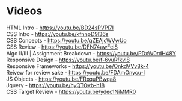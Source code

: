 # Videos

HTML Intro - https://youtu.be/BD24sPVPl7I <br>
CSS Intro - https://youtu.be/kfnnpD9l36s <br>
CSS Concepts - https://youtu.be/qZEAjcWVwUo <br>
CSS Review - https://youtu.be/DFN74awFei8 <br>
Algo II/III | Assignment Breakdown - https://youtu.be/PDxW0rdH48Y <br>
Responsive Design - https://youtu.be/f-6vuRfkvl8 <br>
Responsive Frameworks - https://youtu.be/OnkdVVv8k-4 <br>
Reivew for review sake - https://youtu.be/FDAmOnycu-I <br>
JS Objects - https://youtu.be/FRxquPBwqa8 <br>
Jquery - https://youtu.be/hyQTOyb-h18 <br>
CSS Target Review - https://youtu.be/ydec1NiMMR0 <br>
